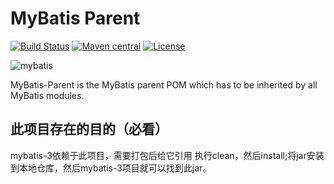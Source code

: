 MyBatis Parent
==============

[![Build Status](https://travis-ci.org/mybatis/parent.svg?branch=master)](https://travis-ci.org/mybatis/parent)
[![Maven central](https://maven-badges.herokuapp.com/maven-central/org.mybatis/mybatis-parent/badge.svg)](https://maven-badges.herokuapp.com/maven-central/org.mybatis/mybatis-parent)
[![License](https://img.shields.io/:license-apache-brightgreen.svg)](https://www.apache.org/licenses/LICENSE-2.0.html)

![mybatis](http://www.mybatis.org/images/mybatis-logo.png)

MyBatis-Parent is the MyBatis parent POM which has to be inherited by all MyBatis modules.


## 此项目存在的目的（必看）
mybatis-3依赖于此项目，需要打包后给它引用
执行clean，然后install;将jar安装到本地仓库，然后mybatis-3项目就可以找到此jar。

